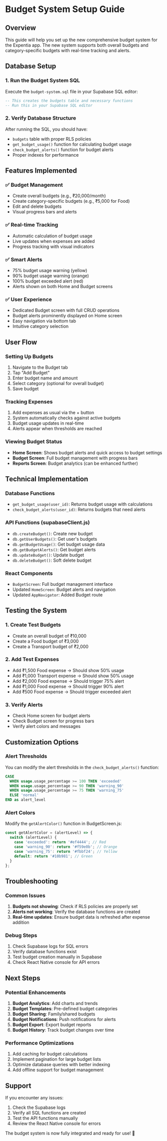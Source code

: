 # Budget System Setup Guide

## Overview
This guide will help you set up the new comprehensive budget system for the Expentia app. The new system supports both overall budgets and category-specific budgets with real-time tracking and alerts.

## Database Setup

### 1. Run the Budget System SQL
Execute the `budget-system.sql` file in your Supabase SQL editor:

```sql
-- This creates the budgets table and necessary functions
-- Run this in your Supabase SQL editor
```

### 2. Verify Database Structure
After running the SQL, you should have:
- `budgets` table with proper RLS policies
- `get_budget_usage()` function for calculating budget usage
- `check_budget_alerts()` function for budget alerts
- Proper indexes for performance

## Features Implemented

### ✅ Budget Management
- Create overall budgets (e.g., ₹20,000/month)
- Create category-specific budgets (e.g., ₹5,000 for Food)
- Edit and delete budgets
- Visual progress bars and alerts

### ✅ Real-time Tracking
- Automatic calculation of budget usage
- Live updates when expenses are added
- Progress tracking with visual indicators

### ✅ Smart Alerts
- 75% budget usage warning (yellow)
- 90% budget usage warning (orange)
- 100% budget exceeded alert (red)
- Alerts shown on both Home and Budget screens

### ✅ User Experience
- Dedicated Budget screen with full CRUD operations
- Budget alerts prominently displayed on Home screen
- Easy navigation via bottom tab
- Intuitive category selection

## User Flow

### Setting Up Budgets
1. Navigate to the Budget tab
2. Tap "Add Budget"
3. Enter budget name and amount
4. Select category (optional for overall budget)
5. Save budget

### Tracking Expenses
1. Add expenses as usual via the + button
2. System automatically checks against active budgets
3. Budget usage updates in real-time
4. Alerts appear when thresholds are reached

### Viewing Budget Status
- **Home Screen**: Shows budget alerts and quick access to budget settings
- **Budget Screen**: Full budget management with progress bars
- **Reports Screen**: Budget analytics (can be enhanced further)

## Technical Implementation

### Database Functions
- `get_budget_usage(user_id)`: Returns budget usage with calculations
- `check_budget_alerts(user_id)`: Returns budgets that need alerts

### API Functions (supabaseClient.js)
- `db.createBudget()`: Create new budget
- `db.getUserBudgets()`: Get user's budgets
- `db.getBudgetUsage()`: Get budget usage data
- `db.getBudgetAlerts()`: Get budget alerts
- `db.updateBudget()`: Update budget
- `db.deleteBudget()`: Soft delete budget

### React Components
- `BudgetScreen`: Full budget management interface
- Updated `HomeScreen`: Budget alerts and navigation
- Updated `AppNavigator`: Added Budget route

## Testing the System

### 1. Create Test Budgets
- Create an overall budget of ₹10,000
- Create a Food budget of ₹3,000
- Create a Transport budget of ₹2,000

### 2. Add Test Expenses
- Add ₹1,500 Food expense → Should show 50% usage
- Add ₹1,000 Transport expense → Should show 50% usage
- Add ₹2,000 Food expense → Should trigger 75% alert
- Add ₹1,000 Food expense → Should trigger 90% alert
- Add ₹500 Food expense → Should trigger exceeded alert

### 3. Verify Alerts
- Check Home screen for budget alerts
- Check Budget screen for progress bars
- Verify alert colors and messages

## Customization Options

### Alert Thresholds
You can modify the alert thresholds in the `check_budget_alerts()` function:
```sql
CASE 
  WHEN usage.usage_percentage >= 100 THEN 'exceeded'
  WHEN usage.usage_percentage >= 90 THEN 'warning_90'
  WHEN usage.usage_percentage >= 75 THEN 'warning_75'
  ELSE 'normal'
END as alert_level
```

### Alert Colors
Modify the `getAlertColor()` function in BudgetScreen.js:
```javascript
const getAlertColor = (alertLevel) => {
  switch (alertLevel) {
    case 'exceeded': return '#ef4444'; // Red
    case 'warning_90': return '#f59e0b'; // Orange
    case 'warning_75': return '#fbbf24'; // Yellow
    default: return '#10b981'; // Green
  }
};
```

## Troubleshooting

### Common Issues

1. **Budgets not showing**: Check if RLS policies are properly set
2. **Alerts not working**: Verify the database functions are created
3. **Real-time updates**: Ensure budget data is refreshed after expense addition

### Debug Steps
1. Check Supabase logs for SQL errors
2. Verify database functions exist
3. Test budget creation manually in Supabase
4. Check React Native console for API errors

## Next Steps

### Potential Enhancements
1. **Budget Analytics**: Add charts and trends
2. **Budget Templates**: Pre-defined budget categories
3. **Budget Sharing**: Family/shared budgets
4. **Budget Notifications**: Push notifications for alerts
5. **Budget Export**: Export budget reports
6. **Budget History**: Track budget changes over time

### Performance Optimizations
1. Add caching for budget calculations
2. Implement pagination for large budget lists
3. Optimize database queries with better indexing
4. Add offline support for budget management

## Support

If you encounter any issues:
1. Check the Supabase logs
2. Verify all SQL functions are created
3. Test the API functions manually
4. Review the React Native console for errors

The budget system is now fully integrated and ready for use! 🎉 